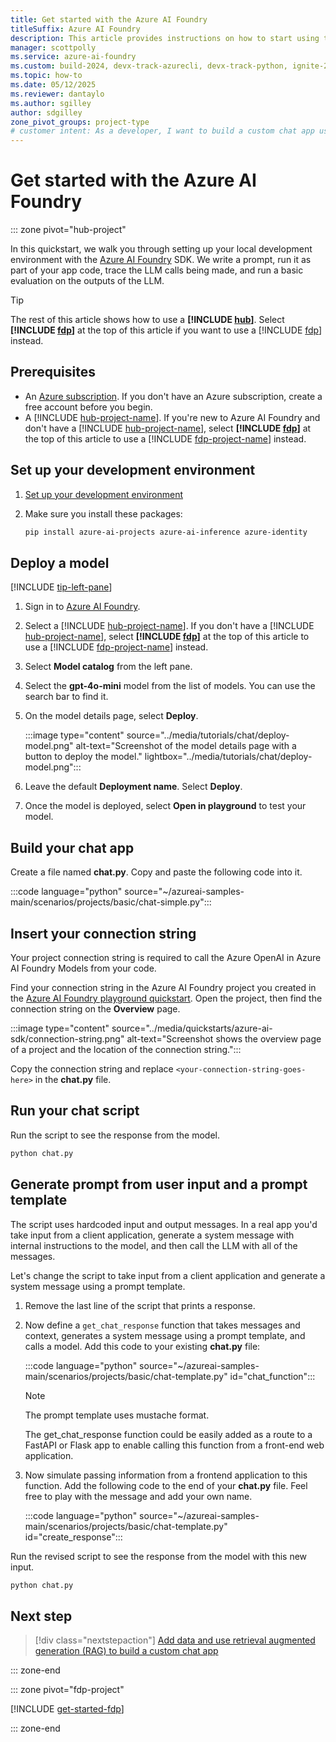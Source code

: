 ```yaml
---
title: Get started with the Azure AI Foundry
titleSuffix: Azure AI Foundry
description: This article provides instructions on how to start using the Azure AI Foundry portal and the Azure AI Foundry SDK.
manager: scottpolly
ms.service: azure-ai-foundry
ms.custom: build-2024, devx-track-azurecli, devx-track-python, ignite-2024
ms.topic: how-to
ms.date: 05/12/2025
ms.reviewer: dantaylo
ms.author: sgilley
author: sdgilley
zone_pivot_groups: project-type
# customer intent: As a developer, I want to build a custom chat app using the Azure AI SDK.
---
```



# Get started with the Azure AI Foundry

::: zone pivot="hub-project"

In this quickstart, we walk you through setting up your local development environment with the [Azure AI Foundry](https://ai.azure.com) SDK. We write a prompt, run it as part of your app code, trace the LLM calls being made, and run a basic evaluation on the outputs of the LLM.

> [!TIP]
> The rest of this article shows how to use a **[!INCLUDE [hub](../includes/hub-project-name.md)]**.  Select **[!INCLUDE [fdp](../includes/fdp-project-name.md)]** at the top of this article if you want to use a [!INCLUDE [fdp](../includes/fdp-project-name.md)] instead.

## Prerequisites

- An [Azure subscription](https://azure.microsoft.com/free/). If you don't have an Azure subscription, create a free account before you begin.
- A [!INCLUDE [hub-project-name](../includes/hub-project-name.md)]. If you're new to Azure AI Foundry and don't have a [!INCLUDE [hub-project-name](../includes/hub-project-name.md)], select **[!INCLUDE [fdp](../includes/fdp-project-name.md)]** at the top of this article to use a [!INCLUDE [fdp-project-name](../includes/fdp-project-name.md)] instead.

## Set up your development environment

1. [Set up your development environment](../how-to/develop/install-cli-sdk.md?pivots=programming-language-python)

1. Make sure you install these packages:

    ```bash
    pip install azure-ai-projects azure-ai-inference azure-identity 
    ```

## Deploy a model

[!INCLUDE [tip-left-pane](../includes/tip-left-pane.md)]

1. Sign in to [Azure AI Foundry](https://ai.azure.com).
1. Select a [!INCLUDE [hub-project-name](../includes/hub-project-name.md)]. If you don't have a [!INCLUDE [hub-project-name](../includes/hub-project-name.md)], select **[!INCLUDE [fdp](../includes/fdp-project-name.md)]** at the top of this article to use a [!INCLUDE [fdp-project-name](../includes/fdp-project-name.md)] instead.

1. Select **Model catalog** from the left pane.

1. Select the **gpt-4o-mini** model from the list of models. You can use the search bar to find it. 

1. On the model details page, select **Deploy**.

    :::image type="content" source="../media/tutorials/chat/deploy-model.png" alt-text="Screenshot of the model details page with a button to deploy the model." lightbox="../media/tutorials/chat/deploy-model.png":::


1. Leave the default **Deployment name**. Select **Deploy**.

1. Once the model is deployed, select **Open in playground** to test your model.

## Build your chat app

Create a file named **chat.py**.  Copy and paste the following code into it.

:::code language="python" source="~/azureai-samples-main/scenarios/projects/basic/chat-simple.py":::

## Insert your connection string

Your project connection string is required to call the Azure OpenAI in Azure AI Foundry Models from your code. 

Find your connection string in the Azure AI Foundry project you created in the [Azure AI Foundry playground quickstart](../quickstarts/get-started-playground.md).  Open the project, then find the connection string on the **Overview** page.  

:::image type="content" source="../media/quickstarts/azure-ai-sdk/connection-string.png" alt-text="Screenshot shows the overview page of a project and the location of the connection string.":::

Copy the connection string and replace `<your-connection-string-goes-here>` in the **chat.py** file.

## Run your chat script

Run the script to see the response from the model.

```bash
python chat.py
```

## Generate prompt from user input and a prompt template

The script uses hardcoded input and output messages. In a real app you'd take input from a client application, generate a system message with internal instructions to the model, and then call the LLM with all of the messages.

Let's change the script to take input from a client application and generate a system message using a prompt template.

1. Remove the last line of the script that prints a response.

1. Now define a `get_chat_response` function that takes messages and context, generates a system message using a prompt template, and calls a model.  Add this code to your  existing **chat.py** file:

    :::code language="python" source="~/azureai-samples-main/scenarios/projects/basic/chat-template.py" id="chat_function":::

    > [!NOTE]
    > The prompt template uses mustache format.

    The get_chat_response function could be easily added as a route to a FastAPI or Flask app to enable calling this function from a front-end web application.

1. Now simulate passing information from a frontend application to this function.  Add the following code to the end of your **chat.py** file.  Feel free to play with the message and add your own name.

    :::code language="python" source="~/azureai-samples-main/scenarios/projects/basic/chat-template.py" id="create_response":::

Run the revised script to see the response from the model with this new input.

```bash
python chat.py
```


## Next step

> [!div class="nextstepaction"]
> [Add data and use retrieval augmented generation (RAG) to build a custom chat app](../tutorials/copilot-sdk-create-resources.md)

::: zone-end

::: zone pivot="fdp-project"

[!INCLUDE [get-started-fdp](../includes/get-started-fdp.md)]

::: zone-end
